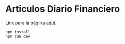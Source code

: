 # Articulos Diario Financiero

Link para la página [aquí]([https://website-name.com](https://main--freediariofinanciero.netlify.app/)).

```
npm install
npm run dev
```




